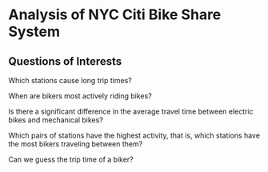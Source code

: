 # Analysis of NYC Citi Bike Share System

## Questions of Interests
Which stations cause long trip times?

When are bikers most actively riding bikes?

Is there a significant difference in the average travel time between electric bikes and mechanical bikes?

Which pairs of stations have the highest activity, that is, which stations have the most bikers traveling 
between them?

Can we guess the trip time of a biker?
